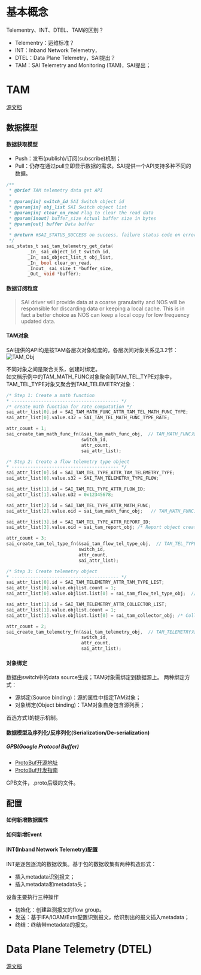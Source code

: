 # 基本概念

Telementry、INT、DTEL、TAM的区别？
- Telementry：运维标准？
- INT：Inband Network Telemetry，
- DTEL：Data Plane Telemetry，SAI提出？
- TAM：SAI Telemetry and Monitoring (TAM)，SAI提出；

# TAM
[源文档](https://github.com/opencomputeproject/SAI/tree/master/doc/TAM)

## 数据模型
#### 数据获取模型
- Push：发布(publish)/订阅(subscribe)机制；
- Pull：仍存在通过pull立即显示数据的需求。SAI提供一个API支持多种不同的数据。

```c
/**
 * @brief TAM telemetry data get API
 *
 * @param[in] switch_id SAI Switch object id
 * @param[in] obj_list SAI Switch object list
 * @param[in] clear_on_read Flag to clear the read data
 * @param[inout] buffer_size Actual buffer size in bytes
 * @param[out] buffer Data buffer
 *
 * @return #SAI_STATUS_SUCCESS on success, failure status code on error
 */
sai_status_t sai_tam_telemetry_get_data(
        _In_ sai_object_id_t switch_id,
        _In_ sai_object_list_t obj_list,
        _In_ bool clear_on_read,
        _Inout_ sai_size_t *buffer_size,
        _Out_ void *buffer);
```

#### 数据订阅粒度
> SAI driver will provide data at a coarse granularity and NOS will be responsible for discarding data or keeping a local cache. 
> This is in fact a better choice as NOS can keep a local copy for low frequency updated data.

#### TAM对象
SAI提供的API均是按TAM各层次对象粒度的，各层次间对象关系见3.2节：   
![TAM_Obj](../../images/tam_obj.jpg)   

不同对象之间是聚合关系，创建时绑定。  
如文档示例中的TAM_MATH_FUNC对象聚合到TAM_TEL_TYPE对象中，TAM_TEL_TYPE对象又聚合到TAM_TELEMETRY对象：
```c
/* Step 1: Create a math function
* ---------------------------------------- */
/* create math function for rate computation */
sai_attr_list[0].id = SAI_TAM_MATH_FUNC_ATTR_TAM_TEL_MATH_FUNC_TYPE;
sai_attr_list[0].value.s32 = SAI_TAM_TEL_MATH_FUNC_TYPE_RATE;

attr_count = 1;
sai_create_tam_math_func_fn(&sai_tam_math_func_obj,  // TAM_MATH_FUNC对象创建
                            switch_id,
                            attr_count,
                            sai_attr_list);

/* Step 2: Create a flow telemetry type object
* ---------------------------------------- */
sai_attr_list[0].id = SAI_TAM_TEL_TYPE_ATTR_TAM_TELEMETRY_TYPE;
sai_attr_list[0].value.s32 = SAI_TAM_TELEMETRY_TYPE_FLOW;

sai_attr_list[1].id = SAI_TAM_TEL_TYPE_ATTR_FLOW_ID;
sai_attr_list[1].value.u32 = 0x12345678;

sai_attr_list[2].id = SAI_TAM_TEL_TYPE_ATTR_MATH_FUNC;
sai_attr_list[2].value.oid = sai_tam_math_func_obj;   // TAM_MATH_FUNC对象聚合到TAM_TEL_TYPE对象

sai_attr_list[3].id = SAI_TAM_TEL_TYPE_ATTR_REPORT_ID;
sai_attr_list[3].value.oid = sai_tam_report_obj; /* Report object created earlier and reused */

attr_count = 3;
sai_create_tam_tel_type_fn(&sai_tam_flow_tel_type_obj,  // TAM_TEL_TYPE对象创建
                           switch_id,
                           attr_count,
                           sai_attr_list);

/* Step 3: Create telemetry object
* ---------------------------------------- */
sai_attr_list[0].id = SAI_TAM_TELEMETRY_ATTR_TAM_TYPE_LIST;
sai_attr_list[0].value.objlist.count = 1;
sai_attr_list[0].value.objlist.list[0] = sai_tam_flow_tel_type_obj;  // TAM_TEL_TYPE对象聚合到TAM_TELEMETRY

sai_attr_list[1].id = SAI_TAM_TELEMETRY_ATTR_COLLECTOR_LIST;
sai_attr_list[1].value.objlist.count = 1;
sai_attr_list[1].value.objlist.list[0] = sai_tam_collector_obj; /* Collector object created earlier and reused */

attr_count = 2;
sai_create_tam_telemetry_fn(&sai_tam_telemetry_obj,  // TAM_TELEMETRY对象创建
                            switch_id,
                            attr_count,
                            sai_attr_list);
```

#### 对象绑定
数据由switch中的data source生成；TAM对象需绑定到数据源上。
两种绑定方式：
- 源绑定(Source binding)：源的属性中指定TAM对象；
- 对象绑定(Object binding)：TAM对象自身包含源列表；  

首选方式1的提示机制。

#### 数据模型及序列化/反序列化(Serialization/De-serialization)
##### GPB(Google Protocol Buffer)
- [ProtoBuf开源地址](https://github.com/protocolbuffers/protobuf/releases)
- [ProtoBuf开发指南](https://developers.google.com/protocol-buffers/docs/proto)

GPB文件，.proto后缀的文件。  

## 配置
#### 如何新增数据属性

#### 如何新增Event

#### INT(Inband Network Telemetry)配置
INT是逐包逐流的数据收集。基于包的数据收集有两种构造形式：
- 插入metadata识别报文；
- 插入metadata和metadata头；

设备主要执行三种操作
- 初始化：创建监测报文的flow group。
- 发送：基于IFA/IOAM/Extn配置识别报文，给识别出的报文插入metadata；
- 终结：终结带metadata的报文。


# Data Plane Telemetry (DTEL)
[源文档](https://github.com/opencomputeproject/SAI/blob/master/doc/DTEL/SAI-Proposal-Data-Plane-Telemetry.md)

